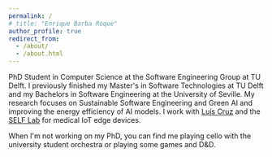 ```yaml
---
permalink: /
# title: "Enrique Barba Roque"
author_profile: true
redirect_from: 
  - /about/
  - /about.html
---
```


PhD Student in Computer Science at the Software Engineering Group at TU Delft. I previously finished my Master's in Software Technologies at TU Delft and my Bachelors in Software Engineering at the University of Seville. My research focuses on Sustainable Software Engineering and Green AI and improving the energy efficiency of AI models. I work with [Luís Cruz](https://luiscruz.github.io/) and the [SELF Lab](https://www.tudelft.nl/ai/self-lab) for medical IoT edge devices.

When I'm not working on my PhD, you can find me playing cello with the university student orchestra or playing some games and D&D.